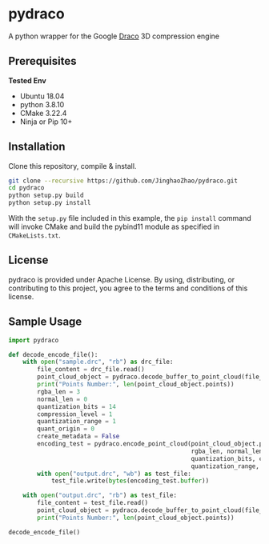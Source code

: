 # pydraco

A python wrapper for the Google [Draco](https://github.com/google/draco) 3D compression engine

## Prerequisites

**Tested Env**

* Ubuntu 18.04
* python 3.8.10
* CMake 3.22.4
* Ninja or Pip 10+


## Installation

Clone this repository, compile & install.

```bash
git clone --recursive https://github.com/JinghaoZhao/pydraco.git
cd pydraco
python setup.py build
python setup.py install
```

With the `setup.py` file included in this example, the `pip install` command will
invoke CMake and build the pybind11 module as specified in `CMakeLists.txt`.


## License

pydraco is provided under Apache License. By using, distributing, or contributing to this project, you agree to the
terms and conditions of this license.


## Sample Usage

```python
import pydraco

def decode_encode_file():
    with open("sample.drc", "rb") as drc_file:
        file_content = drc_file.read()
        point_cloud_object = pydraco.decode_buffer_to_point_cloud(file_content, len(file_content))
        print("Points Number:", len(point_cloud_object.points))
        rgba_len = 3
        normal_len = 0
        quantization_bits = 14
        compression_level = 1
        quantization_range = 1
        quant_origin = 0
        create_metadata = False
        encoding_test = pydraco.encode_point_cloud(point_cloud_object.points, point_cloud_object.rgba, point_cloud_object.normal,
                                                   rgba_len, normal_len,
                                                   quantization_bits, compression_level,
                                                   quantization_range, quant_origin, create_metadata)
        with open("output.drc", "wb") as test_file:
            test_file.write(bytes(encoding_test.buffer))

    with open("output.drc", "rb") as test_file:
        file_content = test_file.read()
        point_cloud_object = pydraco.decode_buffer_to_point_cloud(file_content, len(file_content))
        print("Points Number:", len(point_cloud_object.points))

decode_encode_file()
```

[`cibuildwheel`]:          https://cibuildwheel.readthedocs.io
[FAQ]: http://pybind11.rtfd.io/en/latest/faq.html#working-with-ancient-visual-studio-2009-builds-on-windows
[vs2015_runtime]: https://www.microsoft.com/en-us/download/details.aspx?id=48145
[scikit-build]: https://scikit-build.readthedocs.io/en/latest/
